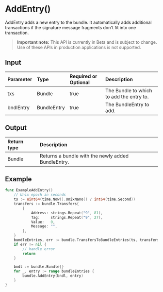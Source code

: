 # AddEntry()
AddEntry adds a new entry to the bundle. It automatically adds additional transactions if the signature message fragments don't fit into one transaction.
> **Important note:** This API is currently in Beta and is subject to change. Use of these APIs in production applications is not supported.


## Input

| Parameter       | Type | Required or Optional | Description |
|:---------------|:--------|:--------| :--------|
| txs | Bundle | true | The Bundle to which to add the entry to.  |
| bndlEntry | BundleEntry | true | The BundleEntry to add.  |




## Output

| Return type     | Description |
|:---------------|:--------|
| Bundle | Returns a bundle with the newly added BundleEntry. |




## Example

```go
func ExampleAddEntry() 
	// Unix epoch in seconds
	ts := uint64(time.Now().UnixNano() / int64(time.Second))
	transfers := bundle.Transfers{
		{
			Address: strings.Repeat("9", 81),
			Tag:     strings.Repeat("9", 27),
			Value:   0,
			Message: "",
		},
	}
	bundleEntries, err := bundle.TransfersToBundleEntries(ts, transfers...)
	if err != nil {
		// handle error
		return
	}

	bndl := bundle.Bundle{}
	for _, entry := range bundleEntries {
		bundle.AddEntry(bndl, entry)
	}
}

```
